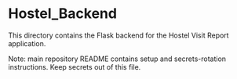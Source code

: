 # Hostel_Backend

This directory contains the Flask backend for the Hostel Visit Report application.

Note: main repository README contains setup and secrets-rotation instructions. Keep secrets out of this file.
